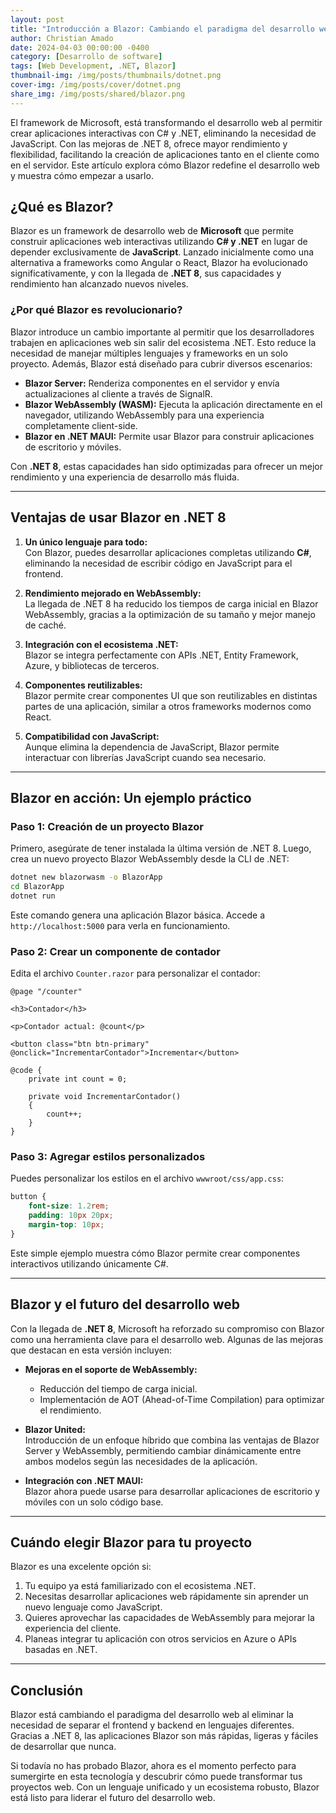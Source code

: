 ```yaml
---
layout: post
title: "Introducción a Blazor: Cambiando el paradigma del desarrollo web"
author: Christian Amado
date: 2024-04-03 00:00:00 -0400
category: [Desarrollo de software]
tags: [Web Development, .NET, Blazor]
thumbnail-img: /img/posts/thumbnails/dotnet.png
cover-img: /img/posts/cover/dotnet.png
share_img: /img/posts/shared/blazor.png
---
```


El framework de Microsoft, está transformando el desarrollo web al permitir crear aplicaciones interactivas con C# y .NET, eliminando la necesidad de JavaScript. Con las mejoras de .NET 8, ofrece mayor rendimiento y flexibilidad, facilitando la creación de aplicaciones tanto en el cliente como en el servidor. Este artículo explora cómo Blazor redefine el desarrollo web y muestra cómo empezar a usarlo.

<!--more-->

## ¿Qué es Blazor?

Blazor es un framework de desarrollo web de **Microsoft** que permite construir aplicaciones web interactivas utilizando **C# y .NET** en lugar de depender exclusivamente de **JavaScript**. Lanzado inicialmente como una alternativa a frameworks como Angular o React, Blazor ha evolucionado significativamente, y con la llegada de **.NET 8**, sus capacidades y rendimiento han alcanzado nuevos niveles.

### ¿Por qué Blazor es revolucionario?

Blazor introduce un cambio importante al permitir que los desarrolladores trabajen en aplicaciones web sin salir del ecosistema .NET. Esto reduce la necesidad de manejar múltiples lenguajes y frameworks en un solo proyecto. Además, Blazor está diseñado para cubrir diversos escenarios:

- **Blazor Server:** Renderiza componentes en el servidor y envía actualizaciones al cliente a través de SignalR.
- **Blazor WebAssembly (WASM):** Ejecuta la aplicación directamente en el navegador, utilizando WebAssembly para una experiencia completamente client-side.
- **Blazor en .NET MAUI:** Permite usar Blazor para construir aplicaciones de escritorio y móviles.

Con **.NET 8**, estas capacidades han sido optimizadas para ofrecer un mejor rendimiento y una experiencia de desarrollo más fluida.

---

## Ventajas de usar Blazor en .NET 8

1. **Un único lenguaje para todo:**  
   Con Blazor, puedes desarrollar aplicaciones completas utilizando **C#**, eliminando la necesidad de escribir código en JavaScript para el frontend.

2. **Rendimiento mejorado en WebAssembly:**  
   La llegada de .NET 8 ha reducido los tiempos de carga inicial en Blazor WebAssembly, gracias a la optimización de su tamaño y mejor manejo de caché.

3. **Integración con el ecosistema .NET:**  
   Blazor se integra perfectamente con APIs .NET, Entity Framework, Azure, y bibliotecas de terceros.

4. **Componentes reutilizables:**  
   Blazor permite crear componentes UI que son reutilizables en distintas partes de una aplicación, similar a otros frameworks modernos como React.

5. **Compatibilidad con JavaScript:**  
   Aunque elimina la dependencia de JavaScript, Blazor permite interactuar con librerías JavaScript cuando sea necesario.

---

## Blazor en acción: Un ejemplo práctico

### Paso 1: Creación de un proyecto Blazor

Primero, asegúrate de tener instalada la última versión de .NET 8. Luego, crea un nuevo proyecto Blazor WebAssembly desde la CLI de .NET:

```bash
dotnet new blazorwasm -o BlazorApp
cd BlazorApp
dotnet run
```

Este comando genera una aplicación Blazor básica. Accede a `http://localhost:5000` para verla en funcionamiento.

### Paso 2: Crear un componente de contador

Edita el archivo `Counter.razor` para personalizar el contador:

```razor
@page "/counter"

<h3>Contador</h3>

<p>Contador actual: @count</p>

<button class="btn btn-primary" @onclick="IncrementarContador">Incrementar</button>

@code {
    private int count = 0;

    private void IncrementarContador()
    {
        count++;
    }
}
```

### Paso 3: Agregar estilos personalizados

Puedes personalizar los estilos en el archivo `wwwroot/css/app.css`:

```css
button {
    font-size: 1.2rem;
    padding: 10px 20px;
    margin-top: 10px;
}
```

Este simple ejemplo muestra cómo Blazor permite crear componentes interactivos utilizando únicamente C#.

---

## Blazor y el futuro del desarrollo web

Con la llegada de **.NET 8**, Microsoft ha reforzado su compromiso con Blazor como una herramienta clave para el desarrollo web. Algunas de las mejoras que destacan en esta versión incluyen:

- **Mejoras en el soporte de WebAssembly:**  
  - Reducción del tiempo de carga inicial.  
  - Implementación de AOT (Ahead-of-Time Compilation) para optimizar el rendimiento.

- **Blazor United:**  
  Introducción de un enfoque híbrido que combina las ventajas de Blazor Server y WebAssembly, permitiendo cambiar dinámicamente entre ambos modelos según las necesidades de la aplicación.

- **Integración con .NET MAUI:**  
  Blazor ahora puede usarse para desarrollar aplicaciones de escritorio y móviles con un solo código base.

---

## Cuándo elegir Blazor para tu proyecto

Blazor es una excelente opción si:

1. Tu equipo ya está familiarizado con el ecosistema .NET.
2. Necesitas desarrollar aplicaciones web rápidamente sin aprender un nuevo lenguaje como JavaScript.
3. Quieres aprovechar las capacidades de WebAssembly para mejorar la experiencia del cliente.
4. Planeas integrar tu aplicación con otros servicios en Azure o APIs basadas en .NET.

---

## Conclusión

Blazor está cambiando el paradigma del desarrollo web al eliminar la necesidad de separar el frontend y backend en lenguajes diferentes. Gracias a .NET 8, las aplicaciones Blazor son más rápidas, ligeras y fáciles de desarrollar que nunca.

Si todavía no has probado Blazor, ahora es el momento perfecto para sumergirte en esta tecnología y descubrir cómo puede transformar tus proyectos web. Con un lenguaje unificado y un ecosistema robusto, Blazor está listo para liderar el futuro del desarrollo web.